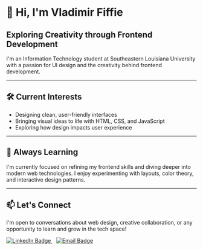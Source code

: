 # 👋 Hi, I'm Vladimir Fiffie  
## **Exploring Creativity through Frontend Development**  
I'm an Information Technology student at Southeastern Louisiana University with a passion for UI design and the creativity behind frontend development.

---

## 🛠️ **Current Interests**
- Designing clean, user-friendly interfaces  
- Bringing visual ideas to life with HTML, CSS, and JavaScript  
- Exploring how design impacts user experience

---

## 🌱 **Always Learning**
I'm currently focused on refining my frontend skills and diving deeper into modern web technologies. I enjoy experimenting with layouts, color theory, and interactive design patterns.

---

## 📫 **Let's Connect**
I'm open to conversations about web design, creative collaboration, or any opportunity to learn and grow in the tech space!

<p>
  <a href="https://linkedin.com/in/vladimir-fiffie" style="margin-right: 10px;">
    <img src="https://img.shields.io/badge/LinkedIn-0077B5?style=for-the-badge&logo=linkedin&logoColor=white" alt="LinkedIn Badge"/>
  </a>
  <a href="mailto:vladimir.fiffiejr@proton.me">
    <img src="https://img.shields.io/badge/Email-D14836?style=for-the-badge&logo=gmail&logoColor=white" alt="Email Badge"/>
  </a>
</p>
